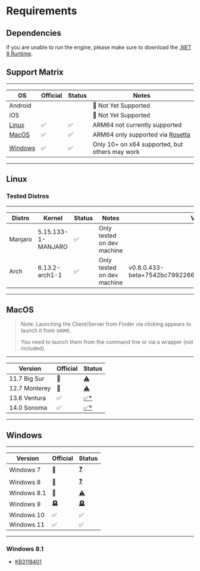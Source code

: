 # Requirements

## Dependencies

If you are unable to run the engine, please make sure to download the [.NET 8 Runtime](https://dotnet.microsoft.com/en-us/download/dotnet/8.0).

## Support Matrix

--------------------------------------------------------------------------------------------
| OS                  | Official | Status | Notes                                          |
----------------------|----------|--------|-------------------------------------------------
| Android             |          |        | 🚫 Not Yet Supported                           |
| iOS                 |          |        | 🚫 Not Yet Supported                           |
| [Linux](#linux)     |    ✅    |   ✅   | ARM64 not currently supported                  |
| [MacOS](#macos)     |    ✅    |   ✅   | ARM64 only supported via [Rosetta][rosetta]    |
| [Windows](#windows) |    ✅    |   ✅   | Only 10+ on x64 supported, but others may work |
--------------------------------------------------------------------------------------------

## Linux

### Tested Distros

---------------------------------------------------------------------------------------------------------------------------------------------------
| Distro              | Kernel             | Status | Notes                            | Version tested                                           |
----------------------|--------------------|--------|----------------------------------|----------------------------------------------------------|
| Manjaro             | 5.15.133-1-MANJARO |   ✅   | Only tested on dev machine       |                                                          |
| Arch                | 6.13.2-arch1-1     |   ✅   | Only tested on dev machine       | v0.8.0.433-beta+7542bc79922660075708287220a648a150a54d8f |
---------------------------------------------------------------------------------------------------------------------------------------------------

## MacOS

> Note: Launching the Client/Server from Finder via clicking appears to launch it from `$HOME`.
>
> You need to launch them from the command line or via a wrapper (not included).

-------------------------------------------------------------------------------
| Version          | Official | Status                                        |
-------------------|----------|------------------------------------------------
| 11.7 Big Sur     |    🚫    | [⚠️](#macos "Untested")                       |
| 12.7 Monterey    |    🚫    | [⚠️](#macos "Untested")                       |
| 13.6 Ventura     |    ✅    | [✅*](#macos "Only tested on dev machine")    |
| 14.0 Sonoma      |    ✅    | [✅*](#macos "Untested")                      |
-------------------------------------------------------------------------------

## Windows

-------------------------------------------------------------------------------
| Version          | Official | Status                                        |
-------------------|----------|------------------------------------------------
| Windows 7        |    🚫    | [❓](#windows    "End-of-Life 2020-01-14")    |
| Windows 8        |    🚫    | [❓](#windows    "End-of-Life 2016-01-12")    |
| Windows 8.1      |    🚫    | [⚠️](#windows-81 "End-of-Life 2023-07-11")    |
| Windows 9        |    🪦    | [🪦](#windows    "They skipped it")           |
| Windows 10       |    ✅    | ✅                                            |
| Windows 11       |    ✅    | ✅                                            |
-------------------------------------------------------------------------------

### Windows 8.1

- [KB3118401](https://www.microsoft.com/en-us/download/details.aspx?id=51109)

[rosetta]: https://support.apple.com/en-us/HT211861
